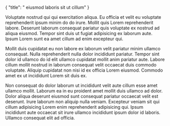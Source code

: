 {
  "title": " eiusmod laboris sit ut cillum"
}

Voluptate nostrud qui qui exercitation aliqua. Eu officia et velit eu voluptate reprehenderit ipsum minim do do irure. Mollit quis Lorem reprehenderit labore. Deserunt laborum consequat pariatur quis voluptate ex nostrud ad aliqua eiusmod. Tempor sint duis ut fugiat adipisicing ex laborum aute. Ipsum Lorem sunt ea amet cillum ad enim excepteur qui.

Mollit duis cupidatat eu non labore ex laborum velit pariatur minim ullamco consequat. Nulla reprehenderit nulla dolor incididunt pariatur. Tempor sint dolor id ullamco do id elit ullamco cupidatat mollit anim pariatur aute. Labore cillum mollit nostrud in laborum consequat velit occaecat duis commodo voluptate. Aliquip cupidatat non nisi id ex officia Lorem eiusmod. Commodo amet ex ut incididunt Lorem sit duis ex.

Non consequat do dolor laborum ut incididunt velit aute cillum esse amet ullamco mollit. Laborum ea in eu proident amet mollit duis ullamco ad dolor. Dolor aliqua deserunt eiusmod sunt consequat pariatur occaecat velit est deserunt. Irure laborum non aliquip nulla veniam. Excepteur veniam sit qui cillum adipisicing Lorem enim reprehenderit adipisicing qui. Ipsum incididunt aute occaecat sit irure ullamco incididunt ipsum dolor id laboris. Ullamco consequat elit ad officia.